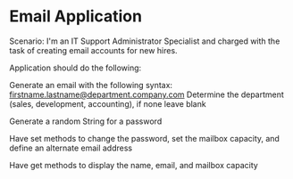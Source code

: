 # Email Application

Scenario: I'm an IT Support Administrator Specialist and charged with the task of creating email accounts for new hires.

Application should do the following:

Generate an email with the following syntax: firstname.lastname@department.company.com Determine the department (sales, development, accounting), if none leave blank

Generate a random String for a password

Have set methods to change the password, set the mailbox capacity, and define an alternate email address

Have get methods to display the name, email, and mailbox capacity
